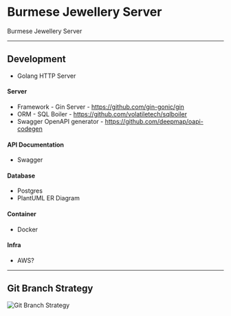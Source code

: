 # Burmese Jewellery Server
Burmese Jewellery Server

---

## Development
- Golang HTTP Server

#### Server
- Framework - Gin Server - https://github.com/gin-gonic/gin
- ORM - SQL Boiler - https://github.com/volatiletech/sqlboiler
- Swagger OpenAPI generator - https://github.com/deepmap/oapi-codegen
#### API Documentation
- Swagger
#### Database
- Postgres
- PlantUML ER Diagram
#### Container
- Docker
#### Infra
- AWS?

---

## Git Branch Strategy
![Git Branch Strategy](https://github.com/Nlhmmh/burmese_jewellery/blob/main/git_branch_strategy.png)

